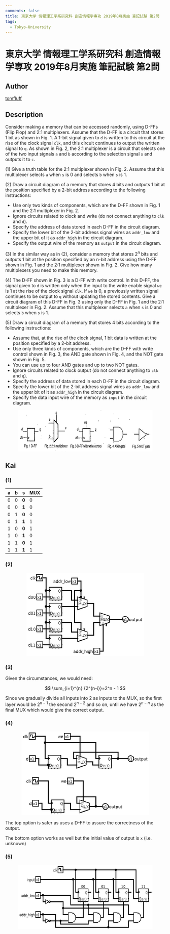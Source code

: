 ```yaml
---
comments: false
title: 東京大学 情報理工学系研究科 創造情報学専攻 2019年8月実施 筆記試験 第2問
tags:
  - Tokyo-University
---
```

# 東京大学 情報理工学系研究科 創造情報学専攻 2019年8月実施 筆記試験 第2問

## **Author**
[tomfluff](https://github.com/tomfluff)

## **Description**
Consider making a memory that can be accessed randomly, using D-FFs (Flip Flop) and 2:1 multiplexers.
Assume that the D-FF is a circuit that stores 1 bit as shown in Fig. 1. A 1-bit signal given to `d` is written to this circuit at the rise of the clock signal `clk`, and this circuit continues to output the written signal to `q`.
As shown in Fig. 2, the 2:1 multiplexer is a circuit that selects one of the two input signals `a` and `b` according to the selection signal `s` and outputs it to `c`.

(1) Give a truth table for the 2:1 multiplexer shown in Fig. 2. Assume that this multiplexer selects `a` when `s` is $0$ and selects `b` when `s` is $1$.

(2) Draw a circuit diagram of a memory that stores 4 bits and outputs 1 bit at the position specified by a 2-bit address according to the following instructions:

- Use only two kinds of components, which are the D-FF shown in Fig. 1 and the 2:1 multiplexer in Fig. 2.
- Ignore circuits related to clock and write (do not connect anything to `clk` and `d`).
- Specify the address of data stored in each D-FF in the circuit diagram.
- Specify the lower bit of the 2-bit address signal wires as `addr_low` and the upper bit of it as `addr_high` in the circuit diagram.
- Specify the output wire of the memory as `output` in the circuit diagram.

(3) In the similar way as in (2), consider a memory that stores $2^n$ bits and outputs 1 bit at the position specified by an n-bit address using the D-FF shown in Fig. 1 and the 2:1 multiplexer shown in Fig. 2. Give how many multiplexers you need to make this memory.

(4) The D-FF shown in Fig. 3 is a D-FF with write control. In this D-FF, the signal given to `d` is written only when the input to the write enable signal `we` is $1$ at the rise of the clock signal `clk`.
If `we` is $0$, a previously written signal continues to be output to `q` without updating the stored contents.
Give a circuit diagram of this D-FF in Fig. 3 using only the D-FF in Fig. 1 and the 2:1 multiplexer in Fig. 2. Assume that this multiplexer selects `a` when `s` is $0$ and selects `b` when `s` is $1$.

(5) Draw a circuit diagram of a memory that stores 4 bits according to the following instructions:

- Assume that, at the rise of the clock signal, 1 bit data is written at the position specified by a 2-bit address.
- Use only three kinds of components, which are the D-FF with write control shown in Fig. 3, the AND gate shown in Fig. 4, and the NOT gate shown in Fig. 5.
- You can use up to four AND gates and up to two NOT gates.
- Ignore circuits related to clock output (do not connect anything to `clk` and `q`).
- Specify the address of data stored in each D-FF in the circuit diagram.
- Specify the lower bit of the 2-bit address signal wires as `addr_low` and the upper bit of it as `addr_high` in the circuit diagram.
- Specify the data input wire of the memory as `input` in the circuit diagram.

<figure style="text-align:center;">
  <img src="https://raw.githubusercontent.com/Myyura/the_kai_project_assets/main/kakomonn/tokyo_university/IST/ci_201908_2_p1.png" width="550" height="130" alt=""/>
</figure>

## **Kai**
### (1)

|a|b|s|MUX|
|-|-|-|-|
|0|0|**0**|0|
|0|0|**1**|0|
|0|1|**0**|0|
|0|1|**1**|1|
|1|0|**0**|1|
|1|0|**1**|0|
|1|1|**0**|1|
|1|1|**1**|1|

### (2)

<figure style="text-align:center;">
  <img src="https://raw.githubusercontent.com/Myyura/the_kai_project_assets/main/kakomonn/tokyo_university/IST/ci_201908_2_p2.png" width="370" height="260" alt=""/>
</figure>

### (3)
Given the circumstances, we would need:

$$
\sum_{i=1}^{n} {2^{n-i}}=2^n - 1
$$

Since we gradually divide all inputs into 2 as inputs to the MUX, so the first layer would be $2^{n-1}$ the second $2^{n-2}$ and so on, until we have $2^{n-n}$ as the final MUX which would give the correct output.

### (4)

<figure style="text-align:center;">
  <img src="https://raw.githubusercontent.com/Myyura/the_kai_project_assets/main/kakomonn/tokyo_university/IST/ci_201908_2_p3.png" width="403" height="261" alt=""/>
</figure>

The top option is safer as uses a D-FF to assure the correctness of the output.

The bottom option works as well but the initial value of output is `x` (i.e. unknown)

### (5)

<figure style="text-align:center;">
  <img src="https://raw.githubusercontent.com/Myyura/the_kai_project_assets/main/kakomonn/tokyo_university/IST/ci_201908_2_p4.png" width="535" height="201" alt=""/>
</figure>